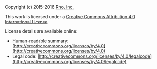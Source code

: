 Copyright (c) 2015-2016 [Rho, Inc.](http://www.rhoworld.com)

This work is licensed under a [Creative Commons Attribution 4.0 International License](http://creativecommons.org/licenses/by/4.0)

License details are available online:  
* Human-readable summary: [http://creativecommons.org/licenses/by/4.0](http://creativecommons.org/licenses/by/4.0)  
* Legal code: [http://creativecommons.org/licenses/by/4.0/legalcode](http://creativecommons.org/licenses/by/4.0/legalcode)  
